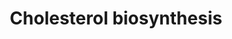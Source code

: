 ---
annotations:
- type: Pathway Ontology
  value: cholesterol biosynthetic pathway
authors:
- MaintBot
- Thomas
- Christine Chichester
- Egonw
- Eweitz
description: 'Cholesterol is a waxy steroid metabolite found in the cell membranes
  and transported in the blood plasma of all animals. It is an essential structural
  component of mammalian cell membranes, where it is required to establish proper
  membrane permeability and fluidity. In addition, cholesterol is an important component
  for the manufacture of bile acids, steroid hormones, and several fat-soluble vitamins.
  Cholesterol is the principal sterol synthesized by animals, but small quantities
  are synthesized in other eukaryotes, such as plants and fungi. It is almost completely
  absent among prokaryotes, which include bacteria.  Source: [[wikipedia:Cholesterol|Wikipedia]]'
last-edited: 2021-05-21
organisms:
- Canis familiaris
redirect_from:
- /index.php/Pathway:WP1186
- /instance/WP1186
schema-jsonld:
- '@context': https://schema.org/
  '@id': https://wikipathways.github.io/pathways/WP1186.html
  '@type': Dataset
  creator:
    '@type': Organization
    name: WikiPathways
  description: 'Cholesterol is a waxy steroid metabolite found in the cell membranes
    and transported in the blood plasma of all animals. It is an essential structural
    component of mammalian cell membranes, where it is required to establish proper
    membrane permeability and fluidity. In addition, cholesterol is an important component
    for the manufacture of bile acids, steroid hormones, and several fat-soluble vitamins.
    Cholesterol is the principal sterol synthesized by animals, but small quantities
    are synthesized in other eukaryotes, such as plants and fungi. It is almost completely
    absent among prokaryotes, which include bacteria.  Source: [[wikipedia:Cholesterol|Wikipedia]]'
  keywords:
  - SC4MOL
  - PMVK
  - FDPS
  - MVK
  - DHCR7
  - Squalene
  - MVD
  - Dimethylallylpyrophosphate
  - IDI1
  - Cholesterol
  - Acetyl-CoA
  - HMG-CoA
  - HMGCR
  - NSDHL
  - Lathosterol
  - LSS
  - Lanosterin
  - 7-Dehydrocholesterol
  - Geranyl-PP
  - HMGCS1
  - isopentenyl pyrophosphate
  - farnesyl pyrophosphate
  - SQLE
  - Mevalonic acid 5-pyrophosphate
  - FDFT1
  - Mevalonic acid-5P
  - SC5DL
  - LOC475225
  - Mevalonic acid
  - (S)-2,3-Epoxysqualene
  license: CC0
  name: Cholesterol biosynthesis
seo: CreativeWork
title: Cholesterol biosynthesis
wpid: WP1186
---